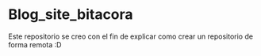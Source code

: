 # Blog_site_bitacora
Este repositorio se creo con el fin de explicar como crear un repositorio de forma remota :D
